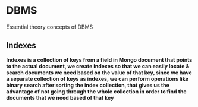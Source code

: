 # DBMS
Essential theory concepts of DBMS

<h2>Indexes</h2>

**Indexes is a collection of keys from a field in Mongo document that points to the actual document, we create indexes so that we can easily locate & search documents we need based on the value of that key, since we have a separate collection of keys as indexes, we can perform operations like binary search after sorting the index collection, that gives us the advantage of not going through the whole collection in order to find the documents that we need based of that key**
